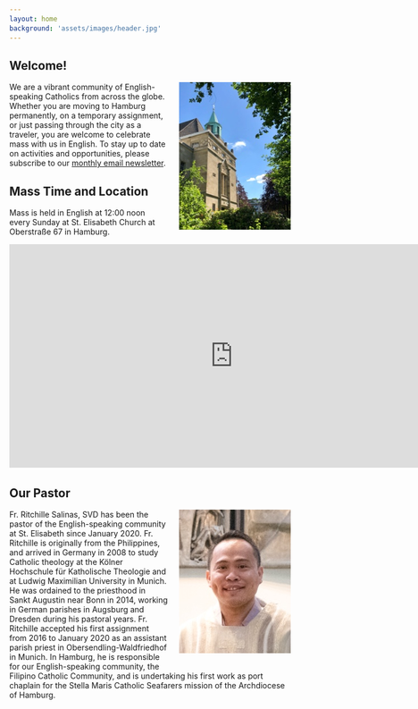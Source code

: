 ```yaml
---
layout: home
background: 'assets/images/header.jpg'
---
```


## Welcome!
<img src="assets/images/home.jpg" alt="St. Elisabeth Church in Hamburg" style="width: 200px; float: right; margin: 0 0 20px 20px;">

We are a vibrant community of English-speaking Catholics from across the globe.
Whether you are moving to Hamburg permanently, on a temporary assignment, or just passing through the city as a traveler, you are welcome to celebrate mass with us in English.
To stay up to date on activities and opportunities, please subscribe to our [monthly email newsletter](/newsletter).

## Mass Time and Location
Mass is held in English at 12:00 noon every Sunday at St. Elisabeth Church at Oberstraße 67 in Hamburg.

<div class="map-responsive mb-5">
  <iframe width="800" height="400" id="gmap_canvas" src="https://maps.google.com/maps?q=Kath.%20Kirchengemeinde%20St.%20Elisabeth%20Hamburg&t=&z=13&ie=UTF8&iwloc=&output=embed" frameborder="0" scrolling="no" marginheight="0" marginwidth="0"></iframe>
</div>

## Our Pastor

<img src="assets/images/fr_ritchille_salinas.jpg" alt="Fr. Ritchille Salinas" style="width: 200px; float: right; margin: 0 0 20px 20px;">

Fr. Ritchille Salinas, SVD has been the pastor of the English-speaking community at St. Elisabeth since January 2020.
Fr. Ritchille is originally from the Philippines, and arrived in Germany in 2008 to study Catholic theology at the Kölner Hochschule für Katholische Theologie and at Ludwig Maximilian University in Munich.
He was ordained to the priesthood in Sankt Augustin near Bonn in 2014, working in German parishes in Augsburg and Dresden during his pastoral years.
Fr. Ritchille accepted his first assignment from 2016 to January 2020 as an assistant parish priest in Obersendling-Waldfriedhof in Munich.
In Hamburg, he is responsible for our English-speaking community, the Filipino Catholic Community, and is undertaking his first work as port chaplain for the Stella Maris Catholic Seafarers mission of the Archdiocese of Hamburg.
